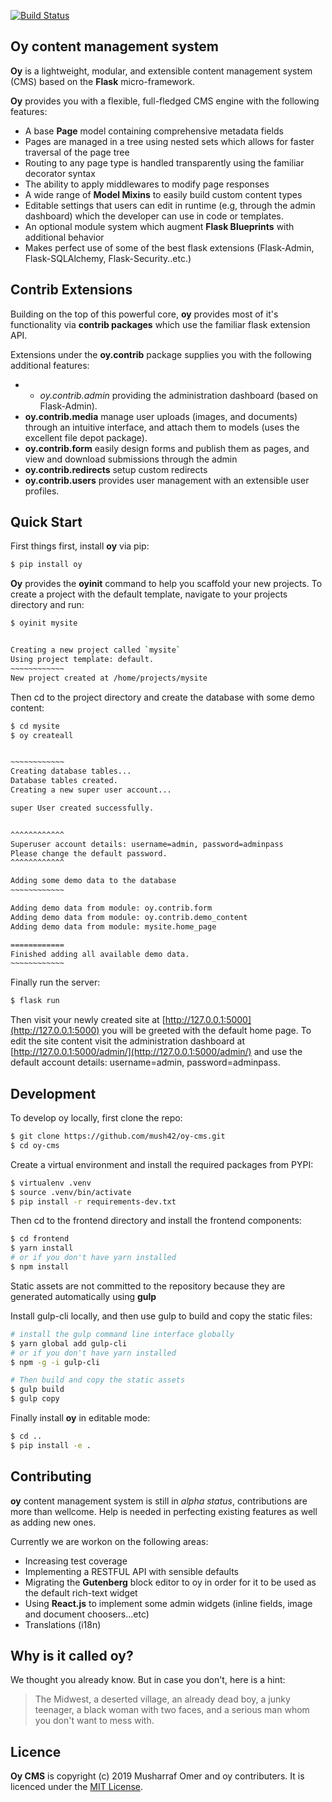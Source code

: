 [![Build Status](https://travis-ci.org/mush42/oy-cms.svg?branch=master)](https://travis-ci.org/mush42/oy-cms)

## Oy content management system

**Oy** is a lightweight, modular, and extensible content management system (CMS) based on the **Flask** micro-framework.

**Oy** provides you with a flexible, full-fledged CMS engine with the following features:

* A base **Page** model containing comprehensive metadata fields
* Pages are managed in a tree using nested sets which allows for faster traversal of the page tree
* Routing to any page type is handled transparently using the familiar decorator syntax
* The ability to apply middlewares to modify page responses
* A wide range of **Model Mixins** to easily build custom content types
* Editable settings that users can edit in runtime (e.g, through the admin dashboard) which the developer can use in code or templates.
* An optional module system which augment **Flask Blueprints** with additional behavior
* Makes perfect use of some of the best flask extensions (Flask-Admin, Flask-SQLAlchemy, Flask-Security..etc.)

## Contrib Extensions

Building on the top of this powerful core, **oy** provides most of it's functionality via **contrib packages** which use the familiar  flask extension API.

Extensions under the **oy.contrib** package supplies you with the following additional features:

- * *oy.contrib.admin* providing the administration dashboard (based on Flask-Admin).
- **oy.contrib.media** manage user uploads (images, and documents) through an intuitive interface, and attach them to models  (uses the excellent file depot package).
- **oy.contrib.form** easily design forms and publish them as pages, and view and download  submissions through the admin
- **oy.contrib.redirects** setup custom redirects
- **oy.contrib.users** provides user management with an extensible user profiles.


## Quick Start

First things first, install **oy** via pip:

```bash
$ pip install oy
```

**Oy** provides the **oyinit** command to help you scaffold your new projects. To create a project with the default template, navigate to your projects directory and run:

```bash
$ oyinit mysite
```

```bash

Creating a new project called `mysite`
Using project template: default.
~~~~~~~~~~~~
New project created at /home/projects/mysite

```

Then cd to the project directory and create the database with some demo content:

```bash
$ cd mysite
$ oy createall
```

```bash

~~~~~~~~~~~~
Creating database tables...
Database tables created.
Creating a new super user account...

super User created successfully.


^^^^^^^^^^^^
Superuser account details: username=admin, password=adminpass
Please change the default password.
^^^^^^^^^^^^

Adding some demo data to the database
~~~~~~~~~~~~

Adding demo data from module: oy.contrib.form
Adding demo data from module: oy.contrib.demo_content
Adding demo data from module: mysite.home_page

============
Finished adding all available demo data.
~~~~~~~~~~~~

```

Finally run the server:

```bash
$ flask run
```

Then visit your newly created site at  [http://127.0.0.1:5000](http://127.0.0.1:5000) you will be greeted with the default home page. To edit the site content visit the administration dashboard at [http://127.0.0.1:5000/admin/](http://127.0.0.1:5000/admin/) and use the default account details: username=admin, password=adminpass.

## Development

To develop oy locally, first clone the repo:

```bash
$ git clone https://github.com/mush42/oy-cms.git
$ cd oy-cms
```

Create a virtual environment and install the required packages from PYPI:

```bash
$ virtualenv .venv
$ source .venv/bin/activate
$ pip install -r requirements-dev.txt
```
 
Then cd to the frontend directory and install the frontend components:

```bash
$ cd frontend
$ yarn install
# or if you don't have yarn installed
$ npm install
```

Static assets are not committed to the repository because they are generated automatically using **gulp**

Install gulp-cli locally, and then use gulp to build and copy the static files:

```bash
# install the gulp command line interface globally
$ yarn global add gulp-cli
# or if you don't have yarn installed
$ npm -g -i gulp-cli

# Then build and copy the static assets
$ gulp build
$ gulp copy
```
 
Finally install **oy** in editable mode:

```bash
$ cd ..
$ pip install -e .
```

## Contributing

**oy** content management system is still in _alpha status_, contributions are more than wellcome. Help is needed in perfecting existing features as well as adding new ones.

Currently we are workon on the following areas:

* Increasing test coverage
* Implementing a RESTFUL API with sensible defaults
* Migrating the **Gutenberg** block editor to oy in order for it to be used  as the default rich-text widget
* Using **React.js** to implement some admin widgets (inline fields, image and document choosers...etc)
* Translations (i18n)

## Why is it called **oy**?

We thought you already know. But in case you don't, here is a hint:

> The Midwest, a deserted village, an already dead boy, a junky teenager, a black woman with two faces, and a serious man whom you don't want to mess with.

## Licence

**Oy CMS** is copyright (c) 2019 Musharraf Omer and oy contributers. It is licenced under the [MIT License](https://github.com/mush42/oy-cms/blob/master/LICENSE).
